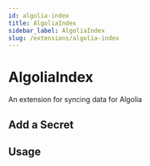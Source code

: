 ```yaml
---
id: algolia-index
title: AlgoliaIndex
sidebar_label: AlgoliaIndex
slug: /extensions/algolia-index
---
```


# AlgoliaIndex

An extension for syncing data for Algolia

## Add a Secret 


## Usage
